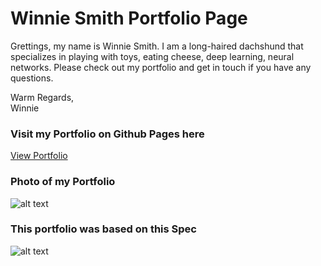 # Winnie Smith Portfolio Page

Grettings, my name is Winnie Smith. I am a long-haired dachshund that specializes in playing with toys, eating cheese, deep learning, neural networks. Please check out my portfolio and get in touch if you have any questions.

Warm Regards,  
Winnie

### Visit my Portfolio on Github Pages here

[View Portfolio](https://www.google.com "Google's Homepage")

### Photo of my Portfolio

![alt text](https://i.imgur.com/Lv2ZNVC.png 'Logo Title Text 1')

### This portfolio was based on this Spec

![alt text](https://i.imgur.com/uuo5z8K.png 'Logo Title Text 1')
